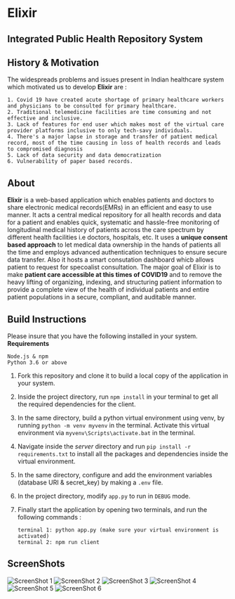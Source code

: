 # Elixir
## Integrated Public Health Repository System 

## History & Motivation
The widespreads problems and issues present in Indian healthcare system which motivated us to develop **Elixir** are :    

    1. Covid 19 have created acute shortage of primary healthcare workers and physicians to be consulted for primary healthcare.
    2. Traditional telemedicine facilities are time consuming and not effective and inclusive.
    3. Lack of features for end user which makes most of the virtual care provider platforms inclusive to only tech-savy individuals.
    4. There's a major lapse in storage and transfer of patient medical record, most of the time causing in loss of health records and leads to compromised diagnosis
    5. Lack of data security and data democratization
    6. Vulnerability of paper based records.
  

## About
**Elixir** is a web-based application which enables patients and doctors to share electronic medical records(EMRs) in an efficient and easy to use manner. It acts a central medical repository for all health records and data for a patient and enables quick, systematic and hassle-free monitoring of longitudinal medical history of patients across the care spectrum by different health facilities i.e doctors, hospitals, etc. It uses a **unique consent based approach** to let medical data ownership in the hands of patients all the time and employs advanced authentication techniques to ensure secure data transfer. Also it hosts a smart consutation dashboard whicb allows patient to request for specoalist consultation. The major goal of Elixir is to make **patient care accessible at this times of COVID19** and to remove the heavy lifting of organizing, indexing, and structuring patient information to provide a complete view of the health of individual patients and entire patient populations in a secure, compliant, and auditable manner. 

## Build Instructions
Please insure that you have the following installed in your system.   
**Requirements**

    Node.js & npm
    Python 3.6 or above
 
 1. Fork this repository and clone it to build a local copy of the application in your system.  
 2. Inside the project directory, run `npm install` in your terminal to get all the required dependencies for the client.
 3. In the same directory, build a python virtual environment using venv, by running `python -m venv myvenv` in the terminal. Activate this virtual environment via `myvenv\Scripts\activate.bat` in the terminal.
 4. Navigate inside the *server* directory and run `pip install -r requirements.txt` to install all the packages and dependencies inside the virtual environment.
 5. In the same directory, configure and add the environment variables (database URI & secret_key) by making a `.env` file.
 6. In the project directory, modify `app.py` to run in `DEBUG` mode.
 7. Finally start the application by opening two terminals, and run the following commands :  
 
        terminal 1: python app.py (make sure your virtual environment is activated) 
        terminal 2: npm run client


## ScreenShots
 
 
![ScreenShot 1](https://github.com/purplepotion/Elixir/blob/main/imgs/elixir1.png)
![ScreenShot 2](https://github.com/purplepotion/Elixir/blob/main/imgs/elixir2.png)
![ScreenShot 3](https://github.com/purplepotion/Elixir/blob/main/imgs/Screenshot%20(14).png)
![ScreenShot 4](https://github.com/purplepotion/Elixir/blob/main/imgs/Screenshot%20(15).png)
![ScreenShot 5](https://github.com/purplepotion/Elixir/blob/main/imgs/elixir3.png)
![ScreenShot 6](https://github.com/purplepotion/Elixir/blob/main/imgs/elixir4.png)


